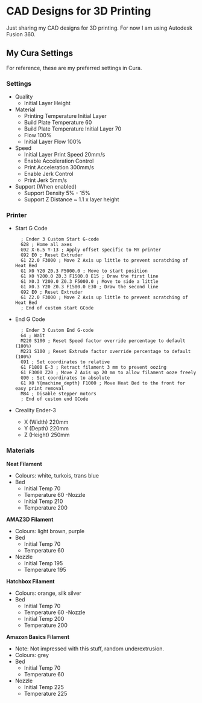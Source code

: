 # CAD Designs for 3D Printing

Just sharing my CAD designs for 3D printing. For now I am using Autodesk Fusion 360.

## My Cura Settings

For reference, these are my preferred settings in Cura.

### Settings

- Quality
    * Initial Layer Height
- Material
    * Printing Temperature Initial Layer
    * Build Plate Temperature                   60
    * Build Plate Temperature Initial Layer     70
    * Flow                                      100%
    * Initial Layer Flow                        100%
- Speed
    * Initial Layer Print Speed                 20mm/s
    * Enable Acceleration Control
    * Print Acceleration                        300mm/s
    * Enable Jerk Control
    * Print Jerk                                5mm/s
- Support (When enabled)
    * Support Density                           5% - 15%
    * Support Z Distance                        ~ 1.1 x layer height

### Printer

- Start G Code

        ; Ender 3 Custom Start G-code
        G28 ; Home all axes
        G92 X-6.5 Y-13 ; Apply offset specific to MY printer
        G92 E0 ; Reset Extruder
        G1 Z2.0 F3000 ; Move Z Axis up little to prevent scratching of Heat Bed
        G1 X0 Y20 Z0.3 F5000.0 ; Move to start position
        G1 X0 Y200.0 Z0.3 F1500.0 E15 ; Draw the first line
        G1 X0.3 Y200.0 Z0.3 F5000.0 ; Move to side a little
        G1 X0.3 Y20 Z0.3 F1500.0 E30 ; Draw the second line
        G92 E0 ; Reset Extruder
        G1 Z2.0 F3000 ; Move Z Axis up little to prevent scratching of Heat Bed
        ; End of custom start GCode

- End G Code

        ; Ender 3 Custom End G-code
        G4 ; Wait
        M220 S100 ; Reset Speed factor override percentage to default (100%)
        M221 S100 ; Reset Extrude factor override percentage to default (100%)
        G91 ; Set coordinates to relative
        G1 F1800 E-3 ; Retract filament 3 mm to prevent oozing
        G1 F3000 Z20 ; Move Z Axis up 20 mm to allow filament ooze freely
        G90 ; Set coordinates to absolute
        G1 X0 Y{machine_depth} F1000 ; Move Heat Bed to the front for easy print removal
        M84 ; Disable stepper motors
        ; End of custom end GCode

- Creality Ender-3
    * X (Width) 220mm
    * Y (Depth) 220mm
    * Z (Height) 250mm

### Materials

**Neat Filament**

- Colours: white, turkois, trans blue
- Bed
    * Initial Temp  70
    * Temperature   60
-Nozzle
    * Initial Temp  210
    * Temperature   200

**AMAZ3D Filament**

- Colours: light brown, purple
- Bed
    * Initial Temp  70
    * Temperature   60
- Nozzle
    * Initial Temp  195
    * Temperature   195

**Hatchbox Filament**

- Colours: orange, silk silver
- Bed
    * Initial Temp  70
    * Temperature   60
-Nozzle
    * Initial Temp  200
    * Temperature   200

**Amazon Basics Filament**

- Note: Not impressed with this stuff, random underextrusion.
- Colours: grey
- Bed
    * Initial Temp  70
    * Temperature   60
- Nozzle
    * Initial Temp  225
    * Temperature   225

